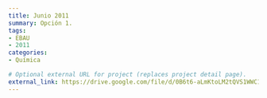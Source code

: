 ```yaml
---
title: Junio 2011
summary: Opción 1.
tags:
- EBAU
- 2011
categories:
- Química

# Optional external URL for project (replaces project detail page).
external_link: https://drive.google.com/file/d/0B6t6-aLmKtoLM2tQVS1WWC1NY1k/view
---
```

